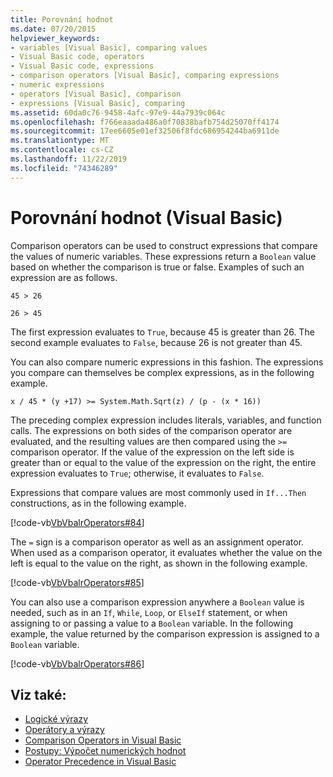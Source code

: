 ```yaml
---
title: Porovnání hodnot
ms.date: 07/20/2015
helpviewer_keywords:
- variables [Visual Basic], comparing values
- Visual Basic code, operators
- Visual Basic code, expressions
- comparison operators [Visual Basic], comparing expressions
- numeric expressions
- operators [Visual Basic], comparison
- expressions [Visual Basic], comparing
ms.assetid: 60da0c76-9458-4afc-97e9-44a7939c064c
ms.openlocfilehash: f766eaaada486a0f70838bafb754d25070ff4174
ms.sourcegitcommit: 17ee6605e01ef32506f8fdc686954244ba6911de
ms.translationtype: MT
ms.contentlocale: cs-CZ
ms.lasthandoff: 11/22/2019
ms.locfileid: "74346289"
---
```

# <a name="value-comparisons-visual-basic"></a>Porovnání hodnot (Visual Basic)
Comparison operators can be used to construct expressions that compare the values of numeric variables. These expressions return a `Boolean` value based on whether the comparison is true or false. Examples of such an expression are as follows.  
  
 `45 > 26`  
  
 `26 > 45`  
  
 The first expression evaluates to `True`, because 45 is greater than 26. The second example evaluates to `False`, because 26 is not greater than 45.  
  
 You can also compare numeric expressions in this fashion. The expressions you compare can themselves be complex expressions, as in the following example.  
  
 `x / 45 * (y +17) >= System.Math.Sqrt(z) / (p - (x * 16))`  
  
 The preceding complex expression includes literals, variables, and function calls. The expressions on both sides of the comparison operator are evaluated, and the resulting values are then compared using the `>=` comparison operator. If the value of the expression on the left side is greater than or equal to the value of the expression on the right, the entire expression evaluates to `True`; otherwise, it evaluates to `False`.  
  
 Expressions that compare values are most commonly used in `If...Then` constructions, as in the following example.  
  
 [!code-vb[VbVbalrOperators#84](~/samples/snippets/visualbasic/VS_Snippets_VBCSharp/VbVbalrOperators/VB/Class1.vb#84)]  
  
 The `=` sign is a comparison operator as well as an assignment operator. When used as a comparison operator, it evaluates whether the value on the left is equal to the value on the right, as shown in the following example.  
  
 [!code-vb[VbVbalrOperators#85](~/samples/snippets/visualbasic/VS_Snippets_VBCSharp/VbVbalrOperators/VB/Class1.vb#85)]  
  
 You can also use a comparison expression anywhere a `Boolean` value is needed, such as in an `If`, `While`, `Loop`, or `ElseIf` statement, or when assigning to or passing a value to a `Boolean` variable. In the following example, the value returned by the comparison expression is assigned to a `Boolean` variable.  
  
 [!code-vb[VbVbalrOperators#86](~/samples/snippets/visualbasic/VS_Snippets_VBCSharp/VbVbalrOperators/VB/Class1.vb#86)]  
  
## <a name="see-also"></a>Viz také:

- [Logické výrazy](../../../../visual-basic/programming-guide/language-features/operators-and-expressions/boolean-expressions.md)
- [Operátory a výrazy](../../../../visual-basic/programming-guide/language-features/operators-and-expressions/index.md)
- [Comparison Operators in Visual Basic](../../../../visual-basic/programming-guide/language-features/operators-and-expressions/comparison-operators.md)
- [Postupy: Výpočet numerických hodnot](../../../../visual-basic/programming-guide/language-features/operators-and-expressions/how-to-calculate-numeric-values.md)
- [Operator Precedence in Visual Basic](../../../../visual-basic/language-reference/operators/operator-precedence.md)
